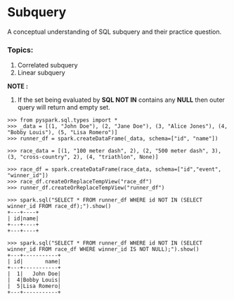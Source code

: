 # Subquery
A conceptual understanding of SQL subquery and their practice question.

### Topics:
1. Correlated subquery
2. Linear subquery


**NOTE :**
1. If the set being evaluated by **SQL NOT IN** contains any **NULL** then outer query will return and empty set.
```PYTHON3
>>> from pyspark.sql.types import *
>>> _data = [(1, "John Doe"), (2, "Jane Doe"), (3, "Alice Jones"), (4, "Bobby Louis"), (5, "Lisa Romero")]
>>> runner_df = spark.createDataFrame(_data, schema=["id", "name"])

>>> race_data = [(1, "100 meter dash", 2), (2, "500 meter dash", 3), (3, "cross-country", 2), (4, "triathlon", None)]

>>> race_df = spark.createDataFrame(race_data, schema=["id","event", "winner_id"])
>>> race_df.createOrReplaceTempView("race_df")
>>> runner_df.createOrReplaceTempView("runner_df")

>>> spark.sql("SELECT * FROM runner_df WHERE id NOT IN (SELECT winner_id FROM race_df);").show()
+---+----+
| id|name|
+---+----+
+---+----+

>>> spark.sql("SELECT * FROM runner_df WHERE id NOT IN (SELECT winner_id FROM race_df WHERE winner_id IS NOT NULL);").show()
+---+-----------+
| id|       name|
+---+-----------+
|  1|   John Doe|
|  4|Bobby Louis|
|  5|Lisa Romero|
+---+-----------+

```